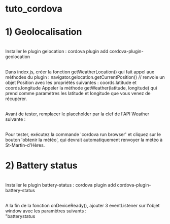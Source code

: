 # tuto_cordova

<h1>1) Geolocalisation</h1>

<br>Installer le plugin gelocation : cordova plugin add cordova-plugin-geolocation

<br>Dans index.js, créer la fonction getWeatherLocation() qui fait appel aux méthodes du plugin :
navigator.gelocation.getCurrentPosition() // renvoie un objet Position avec les propriétés suivantes : coords.latitude et coords.longitude
Appeler la méthode getWeather(latitude, longitude) qui prend comme paramètres les latitude et longitude que vous venez de récupérer.

<br>Avant de tester, remplacer le placeholder par la clef de l'API Weather suivante : 

<br>Pour tester, exécutez la commande 'cordova run browser' et cliquez sur le bouton 'obtenir la météo', qui devrait automatiquement renvoyer la météo à St-Martin-d'Hères.

<h1>2) Battery status</h1>
<br>Installer le plugin battery-status : cordova plugin add cordova-plugin-battery-status

<br>A la fin de la fonction onDeviceReady(), ajouter 3 eventListener sur l'objet window avec les paramètres suivants :
<br>"batterystatus
